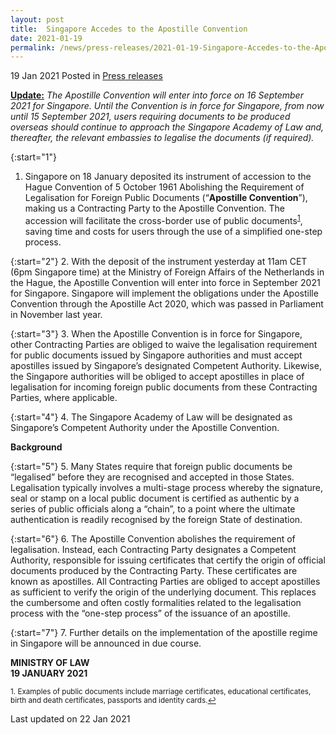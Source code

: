 ```yaml
---
layout: post
title:  Singapore Accedes to the Apostille Convention
date: 2021-01-19
permalink: /news/press-releases/2021-01-19-Singapore-Accedes-to-the-Apostille-Convention
---
```


19 Jan 2021 Posted in [Press releases](/news/press-releases)

<u><b>Update:</b></u> <i>The Apostille Convention will enter into force on 16 September 2021 for Singapore. Until the Convention is in force for Singapore, from now until 15 September 2021, users requiring documents to be produced overseas should continue to approach the Singapore Academy of Law and, thereafter, the relevant embassies to legalise the documents (if required).</i>

{:start="1"}
1.	Singapore on 18 January deposited its instrument of accession to the Hague Convention of 5 October 1961 Abolishing the Requirement of Legalisation for Foreign Public Documents (“<b>Apostille Convention</b>”), making us a Contracting Party to the Apostille Convention. The accession will facilitate the cross-border use of public documents<sup><a href="#fn1" id="ref1">1</a></sup>, saving time and costs for users through the use of a simplified one-step process.

{:start="2"}
2.	With the deposit of the instrument yesterday at 11am CET (6pm Singapore time) at the Ministry of Foreign Affairs of the Netherlands in the Hague, the Apostille Convention will enter into force in September 2021 for Singapore. Singapore will implement the obligations under the Apostille Convention through the Apostille Act 2020, which was passed in Parliament in November last year. 

{:start="3"}
3.	When the Apostille Convention is in force for Singapore, other Contracting Parties are obliged to waive the legalisation requirement for public documents issued by Singapore authorities and must accept apostilles issued by Singapore’s designated Competent Authority. Likewise, the Singapore authorities will be obliged to accept apostilles in place of legalisation for incoming foreign public documents from these Contracting Parties, where applicable.

{:start="4"}
4.	The Singapore Academy of Law will be designated as Singapore’s Competent Authority under the Apostille Convention. 

<b>Background</b>

{:start="5"}
5.	Many States require that foreign public documents be “legalised” before they are recognised and accepted in those States. Legalisation typically involves a multi-stage process whereby the signature, seal or stamp on a local public document is certified as authentic by a series of public officials along a “chain”, to a point where the ultimate authentication is readily recognised by the foreign State of destination. 

{:start="6"}
6.	The Apostille Convention abolishes the requirement of legalisation. Instead, each Contracting Party designates a Competent Authority, responsible for issuing certificates that certify the origin of official documents produced by the Contracting Party. These certificates are known as apostilles. All Contracting Parties are obliged to accept apostilles as sufficient to verify the origin of the underlying document. This replaces the cumbersome and often costly formalities related to the legalisation process with the “one-step process” of the issuance of an apostille. 

{:start="7"}
7.	Further details on the implementation of the apostille regime in Singapore will be announced in due course.

**MINISTRY OF LAW**<br>
**19 JANUARY 2021**

<p><sup id="fn1">1. Examples of public documents include marriage certificates, educational certificates, birth and death certificates, passports and identity cards.<a href="#ref1" title="Jump back to footnote 1 in the text.">↩</a></sup></p>

<p class="right-side-updated">Last updated on 22 Jan 2021</p>

